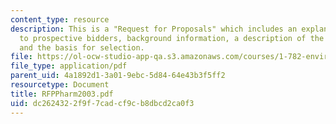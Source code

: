 ```yaml
---
content_type: resource
description: This is a "Request for Proposals" which includes an explanatory note
  to prospective bidders, background information, a description of the proposed study,
  and the basis for selection.
file: https://ol-ocw-studio-app-qa.s3.amazonaws.com/courses/1-782-environmental-engineering-masters-of-engineering-project-fall-2003-spring-2004/dc2624322f9f7cadcf9cb8dbcd2ca0f3_RFPPharm2003.pdf
file_type: application/pdf
parent_uid: 4a1892d1-3a01-9ebc-5d84-64e43b3f5ff2
resourcetype: Document
title: RFPPharm2003.pdf
uid: dc262432-2f9f-7cad-cf9c-b8dbcd2ca0f3
---
```

